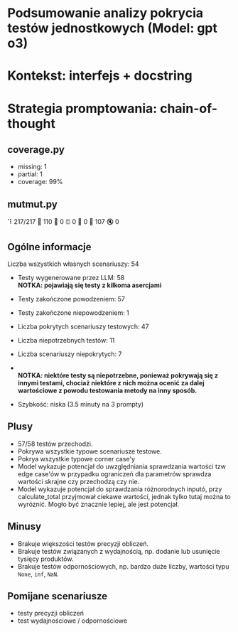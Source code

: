 # Podsumowanie analizy pokrycia testów jednostkowych (Model: gpt o3)
# Kontekst: interfejs + docstring
# Strategia promptowania: chain-of-thought

## coverage.py
- missing: 1
- partial: 1
- coverage: 99%

## mutmut.py
⠹ 217/217  🎉 110 🫥 0  ⏰ 0  🤔 0  🙁 107  🔇 0

## Ogólne informacje

Liczba wszystkich własnych scenariuszy: 54

- Testy wygenerowane przez LLM: 58
<br/> <strong>NOTKA: pojawiają się testy z kilkoma asercjami</strong>
- Testy zakończone powodzeniem: 57
- Testy zakończone niepowodzeniem: 1


- Liczba pokrytych scenariuszy testowych: 47
- Liczba niepotrzebnych testów: 11
- Liczba scenariuszy niepokrytych: 7
- <br/><strong>NOTKA: niektóre testy są niepotrzebne, ponieważ pokrywają się z innymi testami, chociaż niektóre z nich można ocenić za dalej wartościowe z powodu testowania metody na inny sposób.</strong>
- Szybkość: niska (3.5 minuty na 3 prompty)

## Plusy

- 57/58 testów przechodzi.
- Pokrywa wszystkie typowe scenariusze testowe.
- Pokrya wszystkie typowe corner case'y
- Model wykazuje potencjał do uwzględniania sprawdzania wartości tzw edge case'ów w przypadku ograniczeń dla parametrów sprawdza wartości skrajne czy przechodzą czy nie.
- Model wykazuje potencjał do sprawdzania różnorodnych inputó, przy calculate_total przyjmował ciekawe wartości, jednak tylko tutaj można to wyróznić. Mogło być znacznie lepiej, ale jest potencjał.

## Minusy

- Brakuje większości testów precyzji obliczeń.
- Brakuje testów związanych z wydajnością, np. dodanie lub usunięcie tysięcy produktów.
- Brakuje testów odpornościowych, np. bardzo duże liczby, wartości typu `None`, `inf`, `NaN`.

## Pomijane scenariusze

- testy precyzji obliczeń
- test wydajnościowe / odpornościowe


